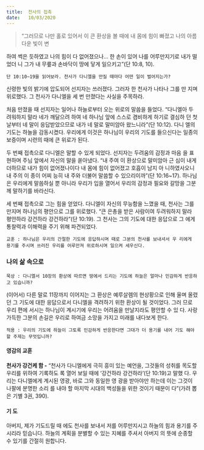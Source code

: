 ```yaml
---
title:  천사의 접촉
date:   10/03/2020
---
```


> <p></p>
> “그러므로 나만 홀로 있어서 이 큰 환상을 볼 때에 내 몸에 힘이 빠졌고 나의 아름다운 빛이 변
하여 썩은 듯하였고 나의 힘이 다 없어졌으나… 한 손이 있어 나를 어루만지기로 내가 떨었더
니 그가 내 무릎과 손바닥이 땅에 닿게 일으키고”(단 10:8, 10).

`단 10:10~19을 읽어보라. 천사가 다니엘을 만질 때마다 어떤 일이 벌어지는가?`

신령한 빛의 밝기에 압도되어 선지자는 쓰러졌다. 그러자 한 천사가 나타나 그를 만
지며 위로했다. 그 천사가 다니엘을 세 번 만졌다는 사실을 주목하라.

처음 만졌을 때 선지자는 일어나 하늘로부터 오는 위로의 말씀을 들었다. “다니엘아
두려워하지 말라 네가 깨달으려 하여 네 하나님 앞에 스스로 겸비하게 하기로 결심하
던 첫날부터 네 말이 응답받았으므로 내가 네 말로 말미암아 왔느니라”(단 10:12). 다니
엘의 기도는 하늘을 감동시켰다. 우리에게 이것은 하나님이 우리의 기도를 들으신다는
일종의 보증이며 시련의 때에 큰 위로가 된다.

두 번째 접촉으로 다니엘은 말할 수 있게 되었다. 선지자는 두려움의 감정과 마음
을 표현하며 주님 앞에서 자신의 말을 쏟아냈다. “내 주여 이 환상으로 말미암아 근
심이 내게 더하므로 내가 힘이 없어졌나이다 내 몸에 힘이 없어졌고 호흡이 남지 아
니하였사오니 내 주의 이 종이 어찌 능히 내 주와 더불어 말씀할 수 있으리이까”(단
10:16~17). 하나님은 우리에게 말씀하실 뿐 아니라 우리가 입을 열어서 우리의 감정과
필요와 갈망을 그분께 말하기를 바라신다.

세 번째 접촉으로 그는 힘을 얻었다. 다니엘이 자신의 무능함을 느꼈을 때, 천사는
그를 만지며 하나님의 평안으로 그를 위로했다. “큰 은총을 받은 사람이여 두려워하지
말라 평안하라 강건하라 강건하라”(단 10:19). 그 천사는 그의 기도에 대한 응답으로 그
에게 통찰력과 이해력을 주기 위해 파견되었다.

`교훈 : 하나님은 우리의 간절한 기도에 응답하시며 때로 그분의 천사를 보내셔서 우
리에게 용기를 주시며 쓰러진 우리를 어루만져 위로하시며 일으켜 세우신다.`

### 나의 삶 속으로

`묵상 : 다니엘서 10장의 환상에 따르면 땅에서 드리는 기도에 하늘은 얼마나 민감하게
반응하고 있습니까?`

(이어서) 다른 말로 11장까지 이어지는 그 환상은 예루살렘의 현상황으로 인해 울며
올렸던 그 기도에 대한 응답으로서 다니엘을 격려하기 위한 환상이 될 것이었다. 그러
므로 우리 편에 서시는 하나님이 계시기에 우리는 어려움을 만날지라도 평안할 수 있
다. 사랑 가득한 그분의 손길은 우리로 하여금 소망을 가지고 미래를 내다보게 한다.

`적용 : 우리의 기도에 하늘이 그토록 민감하게 반응한다면 그대가 더 용기를 내어 기도
해야 할 주제는 무엇입니까?`

#### 영감의 교훈

**천사가 강건케 함 -** “천사가 다니엘에게 극히 흥미 있는
예언을, 그것들의 성취를 목도할 우리를 위하여 기록하도
록 열어 보일 때에 ‘강건하라 강건하라’(단 10:19)고 말했
다. 우리는 다니엘에게 계시된 영광, 바로 그와 동일한 영
광을 받아야만 하는데 이는 그것이 나팔에 분명한 소리
를 내야 할 마지막 시대의 백성들을 위한 것이기 때문이
다”(가려 뽑은 기별 3권, 390).

#### 기 도

아버지, 제가 기도드릴 때
에도 천사를 보내서 저를
어루만지시고 하늘의 힘과
용기를 주시리라 믿습니다.
하늘의 계획을 분별할 수
있는 지혜를 주셔서 아버지
의 뜻에 순종할 수 있기를
간절히 원합니다.